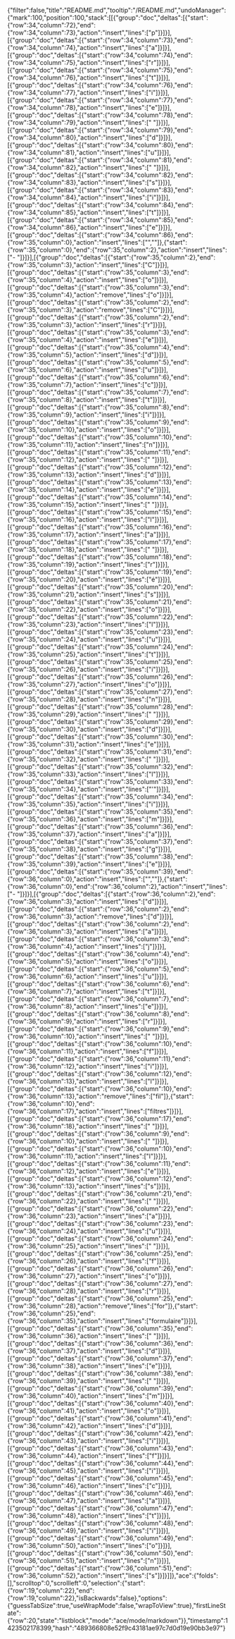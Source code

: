 {"filter":false,"title":"README.md","tooltip":"/README.md","undoManager":{"mark":100,"position":100,"stack":[[{"group":"doc","deltas":[{"start":{"row":34,"column":72},"end":{"row":34,"column":73},"action":"insert","lines":["p"]}]}],[{"group":"doc","deltas":[{"start":{"row":34,"column":73},"end":{"row":34,"column":74},"action":"insert","lines":["a"]}]}],[{"group":"doc","deltas":[{"start":{"row":34,"column":74},"end":{"row":34,"column":75},"action":"insert","lines":["r"]}]}],[{"group":"doc","deltas":[{"start":{"row":34,"column":75},"end":{"row":34,"column":76},"action":"insert","lines":["t"]}]}],[{"group":"doc","deltas":[{"start":{"row":34,"column":76},"end":{"row":34,"column":77},"action":"insert","lines":["i"]}]}],[{"group":"doc","deltas":[{"start":{"row":34,"column":77},"end":{"row":34,"column":78},"action":"insert","lines":["e"]}]}],[{"group":"doc","deltas":[{"start":{"row":34,"column":78},"end":{"row":34,"column":79},"action":"insert","lines":[" "]}]}],[{"group":"doc","deltas":[{"start":{"row":34,"column":79},"end":{"row":34,"column":80},"action":"insert","lines":["d"]}]}],[{"group":"doc","deltas":[{"start":{"row":34,"column":80},"end":{"row":34,"column":81},"action":"insert","lines":["u"]}]}],[{"group":"doc","deltas":[{"start":{"row":34,"column":81},"end":{"row":34,"column":82},"action":"insert","lines":[" "]}]}],[{"group":"doc","deltas":[{"start":{"row":34,"column":82},"end":{"row":34,"column":83},"action":"insert","lines":["s"]}]}],[{"group":"doc","deltas":[{"start":{"row":34,"column":83},"end":{"row":34,"column":84},"action":"insert","lines":["i"]}]}],[{"group":"doc","deltas":[{"start":{"row":34,"column":84},"end":{"row":34,"column":85},"action":"insert","lines":["t"]}]}],[{"group":"doc","deltas":[{"start":{"row":34,"column":85},"end":{"row":34,"column":86},"action":"insert","lines":["e"]}]}],[{"group":"doc","deltas":[{"start":{"row":34,"column":86},"end":{"row":35,"column":0},"action":"insert","lines":["",""]},{"start":{"row":35,"column":0},"end":{"row":35,"column":2},"action":"insert","lines":["- "]}]}],[{"group":"doc","deltas":[{"start":{"row":35,"column":2},"end":{"row":35,"column":3},"action":"insert","lines":["C"]}]}],[{"group":"doc","deltas":[{"start":{"row":35,"column":3},"end":{"row":35,"column":4},"action":"insert","lines":["o"]}]}],[{"group":"doc","deltas":[{"start":{"row":35,"column":3},"end":{"row":35,"column":4},"action":"remove","lines":["o"]}]}],[{"group":"doc","deltas":[{"start":{"row":35,"column":2},"end":{"row":35,"column":3},"action":"remove","lines":["C"]}]}],[{"group":"doc","deltas":[{"start":{"row":35,"column":2},"end":{"row":35,"column":3},"action":"insert","lines":["r"]}]}],[{"group":"doc","deltas":[{"start":{"row":35,"column":3},"end":{"row":35,"column":4},"action":"insert","lines":["e"]}]}],[{"group":"doc","deltas":[{"start":{"row":35,"column":4},"end":{"row":35,"column":5},"action":"insert","lines":["d"]}]}],[{"group":"doc","deltas":[{"start":{"row":35,"column":5},"end":{"row":35,"column":6},"action":"insert","lines":["u"]}]}],[{"group":"doc","deltas":[{"start":{"row":35,"column":6},"end":{"row":35,"column":7},"action":"insert","lines":["c"]}]}],[{"group":"doc","deltas":[{"start":{"row":35,"column":7},"end":{"row":35,"column":8},"action":"insert","lines":["t"]}]}],[{"group":"doc","deltas":[{"start":{"row":35,"column":8},"end":{"row":35,"column":9},"action":"insert","lines":["i"]}]}],[{"group":"doc","deltas":[{"start":{"row":35,"column":9},"end":{"row":35,"column":10},"action":"insert","lines":["o"]}]}],[{"group":"doc","deltas":[{"start":{"row":35,"column":10},"end":{"row":35,"column":11},"action":"insert","lines":["n"]}]}],[{"group":"doc","deltas":[{"start":{"row":35,"column":11},"end":{"row":35,"column":12},"action":"insert","lines":[" "]}]}],[{"group":"doc","deltas":[{"start":{"row":35,"column":12},"end":{"row":35,"column":13},"action":"insert","lines":["d"]}]}],[{"group":"doc","deltas":[{"start":{"row":35,"column":13},"end":{"row":35,"column":14},"action":"insert","lines":["e"]}]}],[{"group":"doc","deltas":[{"start":{"row":35,"column":14},"end":{"row":35,"column":15},"action":"insert","lines":[" "]}]}],[{"group":"doc","deltas":[{"start":{"row":35,"column":15},"end":{"row":35,"column":16},"action":"insert","lines":["l"]}]}],[{"group":"doc","deltas":[{"start":{"row":35,"column":16},"end":{"row":35,"column":17},"action":"insert","lines":["a"]}]}],[{"group":"doc","deltas":[{"start":{"row":35,"column":17},"end":{"row":35,"column":18},"action":"insert","lines":[" "]}]}],[{"group":"doc","deltas":[{"start":{"row":35,"column":18},"end":{"row":35,"column":19},"action":"insert","lines":["r"]}]}],[{"group":"doc","deltas":[{"start":{"row":35,"column":19},"end":{"row":35,"column":20},"action":"insert","lines":["é"]}]}],[{"group":"doc","deltas":[{"start":{"row":35,"column":20},"end":{"row":35,"column":21},"action":"insert","lines":["s"]}]}],[{"group":"doc","deltas":[{"start":{"row":35,"column":21},"end":{"row":35,"column":22},"action":"insert","lines":["o"]}]}],[{"group":"doc","deltas":[{"start":{"row":35,"column":22},"end":{"row":35,"column":23},"action":"insert","lines":["l"]}]}],[{"group":"doc","deltas":[{"start":{"row":35,"column":23},"end":{"row":35,"column":24},"action":"insert","lines":["u"]}]}],[{"group":"doc","deltas":[{"start":{"row":35,"column":24},"end":{"row":35,"column":25},"action":"insert","lines":["t"]}]}],[{"group":"doc","deltas":[{"start":{"row":35,"column":25},"end":{"row":35,"column":26},"action":"insert","lines":["i"]}]}],[{"group":"doc","deltas":[{"start":{"row":35,"column":26},"end":{"row":35,"column":27},"action":"insert","lines":["o"]}]}],[{"group":"doc","deltas":[{"start":{"row":35,"column":27},"end":{"row":35,"column":28},"action":"insert","lines":["n"]}]}],[{"group":"doc","deltas":[{"start":{"row":35,"column":28},"end":{"row":35,"column":29},"action":"insert","lines":[" "]}]}],[{"group":"doc","deltas":[{"start":{"row":35,"column":29},"end":{"row":35,"column":30},"action":"insert","lines":["d"]}]}],[{"group":"doc","deltas":[{"start":{"row":35,"column":30},"end":{"row":35,"column":31},"action":"insert","lines":["e"]}]}],[{"group":"doc","deltas":[{"start":{"row":35,"column":31},"end":{"row":35,"column":32},"action":"insert","lines":[" "]}]}],[{"group":"doc","deltas":[{"start":{"row":35,"column":32},"end":{"row":35,"column":33},"action":"insert","lines":["l"]}]}],[{"group":"doc","deltas":[{"start":{"row":35,"column":33},"end":{"row":35,"column":34},"action":"insert","lines":["'"]}]}],[{"group":"doc","deltas":[{"start":{"row":35,"column":34},"end":{"row":35,"column":35},"action":"insert","lines":["i"]}]}],[{"group":"doc","deltas":[{"start":{"row":35,"column":35},"end":{"row":35,"column":36},"action":"insert","lines":["m"]}]}],[{"group":"doc","deltas":[{"start":{"row":35,"column":36},"end":{"row":35,"column":37},"action":"insert","lines":["a"]}]}],[{"group":"doc","deltas":[{"start":{"row":35,"column":37},"end":{"row":35,"column":38},"action":"insert","lines":["g"]}]}],[{"group":"doc","deltas":[{"start":{"row":35,"column":38},"end":{"row":35,"column":39},"action":"insert","lines":["e"]}]}],[{"group":"doc","deltas":[{"start":{"row":35,"column":39},"end":{"row":36,"column":0},"action":"insert","lines":["",""]},{"start":{"row":36,"column":0},"end":{"row":36,"column":2},"action":"insert","lines":["- "]}]}],[{"group":"doc","deltas":[{"start":{"row":36,"column":2},"end":{"row":36,"column":3},"action":"insert","lines":["d"]}]}],[{"group":"doc","deltas":[{"start":{"row":36,"column":2},"end":{"row":36,"column":3},"action":"remove","lines":["d"]}]}],[{"group":"doc","deltas":[{"start":{"row":36,"column":2},"end":{"row":36,"column":3},"action":"insert","lines":["a"]}]}],[{"group":"doc","deltas":[{"start":{"row":36,"column":3},"end":{"row":36,"column":4},"action":"insert","lines":["j"]}]}],[{"group":"doc","deltas":[{"start":{"row":36,"column":4},"end":{"row":36,"column":5},"action":"insert","lines":["o"]}]}],[{"group":"doc","deltas":[{"start":{"row":36,"column":5},"end":{"row":36,"column":6},"action":"insert","lines":["u"]}]}],[{"group":"doc","deltas":[{"start":{"row":36,"column":6},"end":{"row":36,"column":7},"action":"insert","lines":["t"]}]}],[{"group":"doc","deltas":[{"start":{"row":36,"column":7},"end":{"row":36,"column":8},"action":"insert","lines":["e"]}]}],[{"group":"doc","deltas":[{"start":{"row":36,"column":8},"end":{"row":36,"column":9},"action":"insert","lines":["r"]}]}],[{"group":"doc","deltas":[{"start":{"row":36,"column":9},"end":{"row":36,"column":10},"action":"insert","lines":[" "]}]}],[{"group":"doc","deltas":[{"start":{"row":36,"column":10},"end":{"row":36,"column":11},"action":"insert","lines":["f"]}]}],[{"group":"doc","deltas":[{"start":{"row":36,"column":11},"end":{"row":36,"column":12},"action":"insert","lines":["i"]}]}],[{"group":"doc","deltas":[{"start":{"row":36,"column":12},"end":{"row":36,"column":13},"action":"insert","lines":["l"]}]}],[{"group":"doc","deltas":[{"start":{"row":36,"column":10},"end":{"row":36,"column":13},"action":"remove","lines":["fil"]},{"start":{"row":36,"column":10},"end":{"row":36,"column":17},"action":"insert","lines":["filtres"]}]}],[{"group":"doc","deltas":[{"start":{"row":36,"column":17},"end":{"row":36,"column":18},"action":"insert","lines":[" "]}]}],[{"group":"doc","deltas":[{"start":{"row":36,"column":9},"end":{"row":36,"column":10},"action":"insert","lines":[" "]}]}],[{"group":"doc","deltas":[{"start":{"row":36,"column":10},"end":{"row":36,"column":11},"action":"insert","lines":["l"]}]}],[{"group":"doc","deltas":[{"start":{"row":36,"column":11},"end":{"row":36,"column":12},"action":"insert","lines":["e"]}]}],[{"group":"doc","deltas":[{"start":{"row":36,"column":12},"end":{"row":36,"column":13},"action":"insert","lines":["s"]}]}],[{"group":"doc","deltas":[{"start":{"row":36,"column":21},"end":{"row":36,"column":22},"action":"insert","lines":[" "]}]}],[{"group":"doc","deltas":[{"start":{"row":36,"column":22},"end":{"row":36,"column":23},"action":"insert","lines":["a"]}]}],[{"group":"doc","deltas":[{"start":{"row":36,"column":23},"end":{"row":36,"column":24},"action":"insert","lines":["u"]}]}],[{"group":"doc","deltas":[{"start":{"row":36,"column":24},"end":{"row":36,"column":25},"action":"insert","lines":[" "]}]}],[{"group":"doc","deltas":[{"start":{"row":36,"column":25},"end":{"row":36,"column":26},"action":"insert","lines":["f"]}]}],[{"group":"doc","deltas":[{"start":{"row":36,"column":26},"end":{"row":36,"column":27},"action":"insert","lines":["o"]}]}],[{"group":"doc","deltas":[{"start":{"row":36,"column":27},"end":{"row":36,"column":28},"action":"insert","lines":["r"]}]}],[{"group":"doc","deltas":[{"start":{"row":36,"column":25},"end":{"row":36,"column":28},"action":"remove","lines":["for"]},{"start":{"row":36,"column":25},"end":{"row":36,"column":35},"action":"insert","lines":["formulaire"]}]}],[{"group":"doc","deltas":[{"start":{"row":36,"column":35},"end":{"row":36,"column":36},"action":"insert","lines":[" "]}]}],[{"group":"doc","deltas":[{"start":{"row":36,"column":36},"end":{"row":36,"column":37},"action":"insert","lines":["d"]}]}],[{"group":"doc","deltas":[{"start":{"row":36,"column":37},"end":{"row":36,"column":38},"action":"insert","lines":["e"]}]}],[{"group":"doc","deltas":[{"start":{"row":36,"column":38},"end":{"row":36,"column":39},"action":"insert","lines":[" "]}]}],[{"group":"doc","deltas":[{"start":{"row":36,"column":39},"end":{"row":36,"column":40},"action":"insert","lines":["m"]}]}],[{"group":"doc","deltas":[{"start":{"row":36,"column":40},"end":{"row":36,"column":41},"action":"insert","lines":["o"]}]}],[{"group":"doc","deltas":[{"start":{"row":36,"column":41},"end":{"row":36,"column":42},"action":"insert","lines":["d"]}]}],[{"group":"doc","deltas":[{"start":{"row":36,"column":42},"end":{"row":36,"column":43},"action":"insert","lines":["i"]}]}],[{"group":"doc","deltas":[{"start":{"row":36,"column":43},"end":{"row":36,"column":44},"action":"insert","lines":["f"]}]}],[{"group":"doc","deltas":[{"start":{"row":36,"column":44},"end":{"row":36,"column":45},"action":"insert","lines":["i"]}]}],[{"group":"doc","deltas":[{"start":{"row":36,"column":45},"end":{"row":36,"column":46},"action":"insert","lines":["c"]}]}],[{"group":"doc","deltas":[{"start":{"row":36,"column":46},"end":{"row":36,"column":47},"action":"insert","lines":["a"]}]}],[{"group":"doc","deltas":[{"start":{"row":36,"column":47},"end":{"row":36,"column":48},"action":"insert","lines":["t"]}]}],[{"group":"doc","deltas":[{"start":{"row":36,"column":48},"end":{"row":36,"column":49},"action":"insert","lines":["i"]}]}],[{"group":"doc","deltas":[{"start":{"row":36,"column":49},"end":{"row":36,"column":50},"action":"insert","lines":["o"]}]}],[{"group":"doc","deltas":[{"start":{"row":36,"column":50},"end":{"row":36,"column":51},"action":"insert","lines":["n"]}]}],[{"group":"doc","deltas":[{"start":{"row":36,"column":51},"end":{"row":36,"column":52},"action":"insert","lines":["s"]}]}]]},"ace":{"folds":[],"scrolltop":0,"scrollleft":0,"selection":{"start":{"row":19,"column":22},"end":{"row":19,"column":22},"isBackwards":false},"options":{"guessTabSize":true,"useWrapMode":false,"wrapToView":true},"firstLineState":{"row":20,"state":"listblock","mode":"ace/mode/markdown"}},"timestamp":1423502178399,"hash":"489366808e52f9c43181ae97c7d0d19e90bb3e97"}